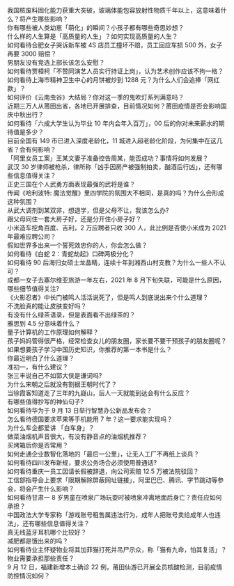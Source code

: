 我国核废料固化能力获重大突破，玻璃体能包容放射性物质千年以上，这意味着什么？将产生哪些影响？  
你有哪些被人类幼崽「萌化」的瞬间？小孩子都有哪些奇思妙想？  
什么样的人生算是「高质量的人生」？如何实现高质量的人生？  
如何看待合肥女子哭诉新车被 4S 店员工撞坏不赔，员工回应车损 500 外，女子再要 3000 赔偿？  
男朋友没有竞选上部长该怎么安慰？  
如何看待贾樟柯「不赞同演艺人员实行持证上岗」，认为艺术创作应该不拘一格？  
如何看待上海市精神卫生中心的月饼被炒到 1288 元？为什么人们会追捧「网红款」？  
如何评价《云南虫谷》大结局？你对这一季的鬼吹灯系列满意吗？  
近期三万人从莆田出省，各地已开展排查，目前情况如何？莆田疫情是否会影响国庆中秋出行？  
如何看待「六成大学生认为毕业 10 年内会年入百万」，00 后的你对未来薪水的期待值是多少？  
目前全国有 149 市已进入深度老龄化，11 城进入超老龄化阶段，为何集中在这几省？会有何影响？  
「阿里女员工案」王某文妻子准备控告周某，能否成功？事情将如何发展？  
武汉 30 岁律师被枪杀，律所称「凶手因房产被强制拍卖，酗酒后行凶」，还有哪些信息值得关注？  
正史三国在个人武勇方面表现最强的武将是谁？  
传闻《哈利波特: 魔法觉醒》里四学院的氛围大不相同，是真的吗？为什么会形成这种氛围？  
从武大调剂到某双非，想退学，但是父母不让，我该怎么办?  
跟父母同住一套大房子好，还是分开住小房子好？  
小米造车挖角百度、吉利，2 万应聘者只收 300 人，此比例是否使小米成为 2021 年最难应聘公司？  
假如世界多出来一个誓死效忠你的人，你会怎么做？  
如何看待《白蛇 2：青蛇劫起》口碑两极分化？  
如何看待 90 后海归女硕士龙晶睛，连续十年到湘西山村支教？为什么一些人不认可？  
成都一女子去塞尔维亚旅游一年左右，2021 年 8 月下旬失联，可能是什么原因，哪些细节值得关注?  
《火影忍者》中长门被鸣人活活说死了，但是鸣人到底说出来个什么道理？  
不洗脸真的能让皮肤变好吗？  
有没有什么绿茶语录，但是表面看不出绿茶的？  
雅思到 4.5 分意味着什么？  
量子计算机的工作原理如何解释？  
孩子妈妈管得很严格，经常检查女儿的朋友圈，家长要不要干预孩子的朋友圈呢？  
如果想要孩子学习中国历史知识，你推荐的第一本书是什么？  
你最近明白了什么道理？  
准初一，有什么建议？  
张三丰说自己不如郭大侠是谦词吗?  
为什么宋朝之后就没有割据王朝时代了？  
当徐霞客知道走了三年的九嶷山，后人一天就能到达会有什么反应？  
有哪些值得抄写的神仙句子?  
如何看待华为于 9 月 13 日举行智慧办公新品发布会？  
怎么看待德国要求苹果等手机能用 7 年？这一要求能实现吗？  
为什么车企都爱讲 「白车身」？  
做菜油烟机声音很大，有没有静音点的油烟机推荐？  
买烤箱后你是否常用？  
如何走通企业数智化落地的「最后一公里」，让无人工厂不再纸上谈兵？  
如何看待四川发布新规，要求公务场合必须使用普通话?  
如何看待重庆一员工因请长假被辞退，向公司索赔 12.5 万被法院驳回？  
工信部指导会上要求「限期解除屏蔽网址链接」，阿里巴巴、腾讯、字节跳动等参会，将会产生什么影响？  
如何看待甘肃一 8 岁男童在喷泉广场玩耍时被喷泉冲离地面后身亡？责任应如何承担？  
中国政法大学专家称「游戏账号租售属违法行为，成年人把账号卖给成年人也违法」，还有哪些信息值得关注？  
真无线蓝牙耳机哪个比较好？  
减肥都是饿出来的吗？  
如何看待业主怀疑物业将其加菲猫打死并吊尸示众，称「猫有九命，怕其复活」？物业需要承担那些责任？  
9 月 12 日，福建新增本土确诊 22 例，莆田仙游已开展全员核酸检测，目前疫情防控情况如何？  
